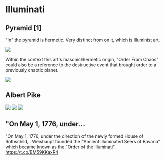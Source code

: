 # Illuminati

## Pyramid [1]

"In" the pyramid is hermetic. Very distinct from on it, which is Illuminist art.

![](img/illuminati.jpg)

Within the context this art's masonic/hermetic origin, "Order From Chaos" could also be a reference to the destructive event that brought order to a previously chaotic planet.

![](img/order-from-chaos.jpg)

## Albert Pike

![](img/pike1.jpg)
![](img/pike2.jpg)
![](img/pike3.jpg)

## "On May 1, 1776, under...

"On May 1, 1776, under the direction of the newly formed House of Rothschild,.. Weishaupt founded the "Ancient Illuminated Seers of Bavaria" which became known as the "Order of the Illuminati". https://t.co/BM59KKaxR4
